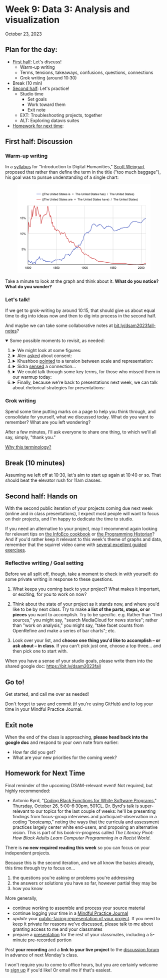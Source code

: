 
# Week 9: Data 3: Analysis and visualization
<span class="date">October 23, 2023</span>


## Plan for the day:

* [First half](#first-half): Let's discuss!
    - Warm-up writing
    - Terms, tensions, takeaways, confusions, questions, connections
    - Grok writing (around 10:30)
* Break (10 min)
* [Second half](#second-half): Let's practice!
    - Studio time
        * Set goals
        * Work toward them
        * Exit note
    - EXT: Troubleshooting projects, together
    - ALT: Exploring datavis suites
* [Homework for next time](#hw):

<a id="first-half"></a>
## First half: Discussion

### Warm-up writing

In a [syllabus](https://scottbot.github.io/IntroDH2020/overview/) for "Introduction to Digital Humanities," [Scott Weingart](https://scottbot.github.io/ "not long ago, a DH specialist with the CMU libraries; currently directing the NEH Office of Data and Evaluation") proposed that rather than define the term in the title ("too much baggage"), his goal was to pursue understanding of a single chart:

<figure>
    <img alt="ngram of united states is/has vs united states are/have" src="../assets/img/scottbot--united-states-is-are.png">
</figure>

Take a minute to look at the graph and think about it. **What do you notice? What do you wonder?**

### Let's talk!

If we get to grok-writing by around 10:15, that should give us about equal time to dig into ideas now and then to dig into process in the second half.

And maybe we can take some collaborative notes at [bit.ly/dsam2023fall-notes](https://bit.ly/dsam2023fall-notes)?

<details open><summary>Some possible moments to revisit, as needed:</summary>

<ol class="spaced">
    <li><details><summary>We might look at some figures:</summary>
        <ul>
        <li><a href="https://ebookcentral.proquest.com/lib/pitt-ebooks/reader.action?docID=6120950&ppg=162">Changing titles</a> on the same graph of racial disparities in rates of mental health diagnosis (Klein and D'Ignazio, figures 6.6 and 6.7)</li>
        <li>Scale of <a href="https://learning.oreilly.com/library/view/the-truthful-art/9780133440492/ch05.html#:-:text=Figure%205.5%20Scale,most%20graphs.%E2%80%9D2">elementary perceptual tasks"</a> (Cairo, figure 5.5)</li>
        <li><a href="https://learning.oreilly.com/library/view/the-truthful-art/9780133440492/ch05.html#:-:text=For%20instance%2C%20think,Figure%205.7%20displays.">European asylum seeker application decisions</a> (Cairo, figure 5.7)</li>
        </ul></details>
    </li>
    <li><details><summary>Alex <a href="https://github.com/benmiller314/dsam2023fall/discussions/11#discussioncomment-7348276">asked</a> about consent:</summary> <blockquote>I’m also interested in talking about consent from online users (say you’re collecting Reddit or Instagram comments, which some of my students are interested in doing). I still feel wary in some ways about scraping comment sections to use for their work even though the posters published them on public forums. Is this enough consent? This I think is very subjective and the context has to be considered, but I still wonder to what extent I can help translate their desires to work with certain online communities to the feminist methodological framework that D’Ignazio and Klein put forth.</blockquote><p>One possible strand to pluck at. These forum posts I'm pulling from here: how would you feel if someone quoted them in a study of the uptake of digital studies course content? how would you feel if they weren't quoted, but only summarized as part of a statistic?</p></details></li>
    <li><details><summary>Khushboo <a href="https://github.com/benmiller314/dsam2023fall/discussions/11#discussioncomment-7348884">pointed</a> to a tension between scale and representation:</summary><blockquote>Given the nature of my project, it is difficult to reduce the afflicted population into numbers and most Palestinians have repeatedly expressed their disdain towards such an approach. While I second Arnold and Tilton’s claim that using a “general purpose statistical programming language increases the available set of methodological approaches to studying humanities data,” I also acknowledge the reluctance of my subjects for whom the idea of being translated into numbers or statistics runs contrary to apt representation. This leads me to ponder upon what other universally accessible and acceptable approaches would befit such situations. If one needs to find right visualizations, they need to start asking right questions.</blockquote><p>One visualization mode we'd been talking about is a map; another is a timeline. What do these tools <em>afford</em> differently from text or quantitative charts?</p></details></li>
    <li><details><summary>Sidra <a href="https://github.com/benmiller314/dsam2023fall/discussions/11#discussioncomment-7352157">sensed</a> a connection...</summary>... between "our larger discussions of misrepresentation and context" and "<a href="https://www.cnn.com/2023/10/07/us/girl-math-boy-social-media-cec/index.html">girl math</a>'s rise and fall on the internet's established timeline of innocent joke distorted and hijacked to be used for bigotry and violence." Can we lean into that <a href="https://compcomm.commons.gc.cuny.edu/feltsense/part-one-what-is-felt-sense/">felt sense</a>?</details></li>
    <li><details><summary>We could talk through some key terms, for those who missed them in our warmup today:</summary>
        <ul>
        <li>"big dick data"</li>
        <li>open data</li>
        <li>"zombie data"</li>
        <li>"raw" data</li>
        <li>API</li>
        <li>knowledge infrastructure</li>
        </ul></details>
    </li>
    <li><details><summary>Finally, because we're back to presentations next week, we can talk about rhetorical strategies for presentations:</summary> What did you value in the way your classmates organized their time or directed your attention? One way of starting to get at that is to ask, <em>what do you remember from last time?</em> To PowerPoint or not to PowerPoint? To screencast or screenshot?</details></li>
</ol>
</details>

### Grok writing

<div class="alert alert-success">
    <p>Spend some time putting marks on a page to help you think through, and consolidate for yourself, what we discussed today. What do you want to remember? What are you left wondering?</p>
</div>

After a few minutes, I'll ask everyone to share one thing, to which we'll all say, simply, "thank you."

<a href="week-03#an-explanation" class="smaller" title="We skipped this explanation in week 3, but it's there if you're curious">Why this terminology?</a>


## Break (10 minutes)
Assuming we left off at 10:30, let's aim to start up again at 10:40 or so. That should beat the elevator rush for 11am classes.


<a id="second-half"></a>
## Second half: Hands on

With the second public iteration of your projects coming due next week (online and in class presentations), I expect most people will want to focus on their projects, and I'm happy to dedicate the time to studio.

If you need an alternative to your project, may I recommend again looking for relevant tips on [the InfoEco cookbook](https://infoeco.hcommons.org/infoecocookbook/cookbook-modules/) or [the Programming Historian](https://programminghistorian.org/en/lessons/)? And if you'd rather keep it relevant to this week's theme of graphs and data, remember that the squirrel video came with [several excellent guided exercises](https://infoeco.hcommons.org/infoecocookbook/cookbook-modules/pivot-tables/).

### Reflective writing / Goal setting
Before we all split off, though, take a moment to check in with yourself: do some private writing in response to these questions.

1. What keeps you coming back to your project? What makes it important, or exciting, for you to work on now?

2. Think about the state of your project as it stands now, and where you'd like to be by next class. Try to make **a list of the parts, steps, or or pieces** you want to accomplish. Try to be specific. e.g. Rather than "find sources," you might say, "search MediaCloud for news stories"; rather than "work on analysis," you might say, "take facet counts from OpenRefine and make a series of bar charts"; etc.

3. Look over your list, and **choose one thing you'd like to accomplish – or ask about – in class**. If you can't pick just one, choose a top three... and then pick one to start with.

<div class="alert alert-success">When you have a sense of your studio goals, please write them into the shared google doc: <a href="https://bit.ly/dsam2023fall">https://bit.ly/dsam2023fall</a></div>

## Go to!
Get started, and call me over as needed!

<div class="alert alert-info"> Don't forget to save and commit (if you're using GitHub) and to log your time in your Mindful Practice Journal.</div>

## Exit note
When the end of the class is approaching, **please head back into the google doc** and respond to your own note from earlier: 
* How far did you get?
* What are your new priorities for the coming week?



## Homework for Next Time

Final reminder of the upcoming DSAM-relevant event! Not required, but highly recommended:

* Antonio Byrd, "[Coding Black Functions for White Software Programs](https://calendar.pitt.edu/event/dr_antonio_byrd_coding_black_functions_for_white_software_programs)," Thursday, October 26, 5:00-6:30pm, 501CL. Dr. Byrd's talk is super-relevant to our topics for the last couple of weeks: he'll be presenting findings from focus-group interviews and participant-observation in a coding "bootcamp," noting the ways that the curricula and assessment practices largely center white end-users, and proposing an alternative vision. This is part of his book-in-progress called _The Literacy Pivot: How Black Adults Learn Computer Programming in a Racist World_.

There is **no new required reading this week** so you can focus on your independent projects.

<div class="alert alert-info">
<p>Because this is the second iteration, and we all know the basics already, this time through try to focus on...</p>
<ol><li>the questions you're asking or problems you're addressing</li>
<li>the answers or solutions you have so far, however partial they may be</li>
<li>how you know</li>
</ol>
</div>

More generally,
- continue working to assemble and process your source material
- continue logging your time in a [Mindful Practice Journal](../projects#mindful-practice-journal)
- _update_ your [public-facing representation of your project](../projects#palimpsest-of-public-iteration). If you need to keep it private for reasons we've discussed, please talk to me about granting access to me and your classmates
- prepare a [presentation](../projects#presentations-and-peer-review) for the rest of your classmates, including a 5-minute pre-recorded portion

<div class="alert alert-success">Post <strong>your recording</strong> and a <strong>link to your live project</strong> to the <a href="{{site.repo_url}}/discussions">discussion forum</a> in advance of next Monday's class.</div>

I won't require you to come to office hours, but you are certainly welcome to [sign up](../office) if you'd like! Or email me if that's easiest.
